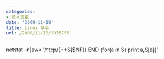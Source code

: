 ```yaml
---
categories:
- 技术文章
date: '2008-11-18'
title: Linux 命令
url: /2008/11/18/1335755
---
```



netstat -n|awk '/^tcp/{++S[$NF]} END {for(a in S) print a,S[a]}'